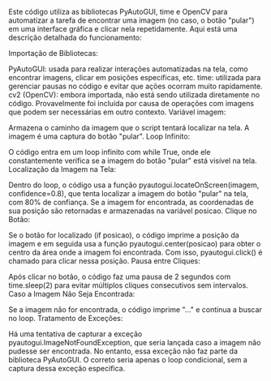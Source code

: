 Este código utiliza as bibliotecas PyAutoGUI, time e OpenCV para automatizar a tarefa de encontrar uma imagem (no caso, o botão "pular") em uma interface gráfica e clicar nela repetidamente. Aqui está uma descrição detalhada do funcionamento:

Importação de Bibliotecas:

PyAutoGUI: usada para realizar interações automatizadas na tela, como encontrar imagens, clicar em posições específicas, etc.
time: utilizada para gerenciar pausas no código e evitar que ações ocorram muito rapidamente.
cv2 (OpenCV): embora importada, não está sendo utilizada diretamente no código. Provavelmente foi incluída por causa de operações com imagens que podem ser necessárias em outro contexto.
Variável imagem:

Armazena o caminho da imagem que o script tentará localizar na tela. A imagem é uma captura do botão "pular".
Loop Infinito:

O código entra em um loop infinito com while True, onde ele constantemente verifica se a imagem do botão "pular" está visível na tela.
Localização da Imagem na Tela:

Dentro do loop, o código usa a função pyautogui.locateOnScreen(imagem, confidence=0.8), que tenta localizar a imagem do botão "pular" na tela, com 80% de confiança. Se a imagem for encontrada, as coordenadas de sua posição são retornadas e armazenadas na variável posicao.
Clique no Botão:

Se o botão for localizado (if posicao), o código imprime a posição da imagem e em seguida usa a função pyautogui.center(posicao) para obter o centro da área onde a imagem foi encontrada. Com isso, pyautogui.click() é chamado para clicar nessa posição.
Pausa entre Cliques:

Após clicar no botão, o código faz uma pausa de 2 segundos com time.sleep(2) para evitar múltiplos cliques consecutivos sem intervalos.
Caso a Imagem Não Seja Encontrada:

Se a imagem não for encontrada, o código imprime "..." e continua a buscar no loop.
Tratamento de Exceções:

Há uma tentativa de capturar a exceção pyautogui.ImageNotFoundException, que seria lançada caso a imagem não pudesse ser encontrada. No entanto, essa exceção não faz parte da biblioteca PyAutoGUI. O correto seria apenas o loop condicional, sem a captura dessa exceção específica.
